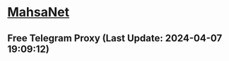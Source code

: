 
# [MahsaNet](https://t.me/mahsa_net)
## Free Telegram Proxy (Last Update: 2024-04-07 19:09:12)

    
